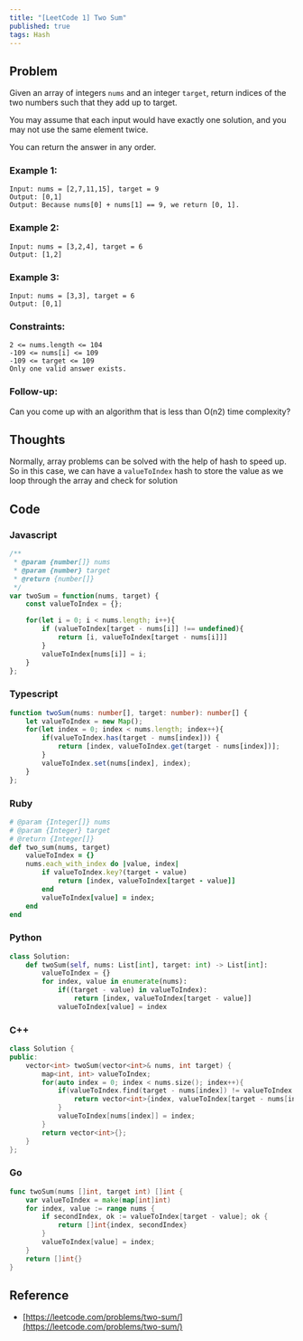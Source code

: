 ```yaml
---
title: "[LeetCode 1] Two Sum"
published: true
tags: Hash
---
```


## Problem

Given an array of integers `nums` and an integer `target`, return indices of the
two numbers such that they add up to target.

You may assume that each input would have exactly one solution, and you may not
use the same element twice.

You can return the answer in any order.

### Example 1:

```
Input: nums = [2,7,11,15], target = 9
Output: [0,1]
Output: Because nums[0] + nums[1] == 9, we return [0, 1].
```

### Example 2:

```
Input: nums = [3,2,4], target = 6
Output: [1,2]
```

### Example 3:

```
Input: nums = [3,3], target = 6
Output: [0,1]
```

### Constraints:

```
2 <= nums.length <= 104
-109 <= nums[i] <= 109
-109 <= target <= 109
Only one valid answer exists.
```

### Follow-up: 

Can you come up with an algorithm that is less than O(n2) time complexity?

## Thoughts

Normally, array problems can be solved with the help of hash to speed up. So in
this case, we can have a `valueToIndex` hash to store the value as we loop
through the array and check for solution

## Code

### Javascript

```javascript
/**
 * @param {number[]} nums
 * @param {number} target
 * @return {number[]}
 */
var twoSum = function(nums, target) {
    const valueToIndex = {};

    for(let i = 0; i < nums.length; i++){
        if (valueToIndex[target - nums[i]] !== undefined){
            return [i, valueToIndex[target - nums[i]]]
        }
        valueToIndex[nums[i]] = i;
    }
};
```

### Typescript

```typescript
function twoSum(nums: number[], target: number): number[] {
    let valueToIndex = new Map();
    for(let index = 0; index < nums.length; index++){
        if(valueToIndex.has(target - nums[index])) {
            return [index, valueToIndex.get(target - nums[index])];
        }
        valueToIndex.set(nums[index], index);
    }
};
```

### Ruby

```ruby
# @param {Integer[]} nums
# @param {Integer} target
# @return {Integer[]}
def two_sum(nums, target)
    valueToIndex = {}
    nums.each_with_index do |value, index|
        if valueToIndex.key?(target - value)
            return [index, valueToIndex[target - value]]
        end
        valueToIndex[value] = index;
    end
end
```

### Python

```python
class Solution:
    def twoSum(self, nums: List[int], target: int) -> List[int]:
        valueToIndex = {}
        for index, value in enumerate(nums):
            if((target - value) in valueToIndex):
                return [index, valueToIndex[target - value]]
            valueToIndex[value] = index
```

### C++

```cpp
class Solution {
public:
    vector<int> twoSum(vector<int>& nums, int target) {
        map<int, int> valueToIndex;
        for(auto index = 0; index < nums.size(); index++){
            if(valueToIndex.find(target - nums[index]) != valueToIndex.end()){
                return vector<int>{index, valueToIndex[target - nums[index]]};
            }
            valueToIndex[nums[index]] = index;
        }
        return vector<int>{};
    }
};
```

### Go

```go
func twoSum(nums []int, target int) []int {
    var valueToIndex = make(map[int]int)
    for index, value := range nums {
        if secondIndex, ok := valueToIndex[target - value]; ok {
            return []int{index, secondIndex}
        }
        valueToIndex[value] = index;
    }
    return []int{}
}
```

## Reference

- [https://leetcode.com/problems/two-sum/](https://leetcode.com/problems/two-sum/)